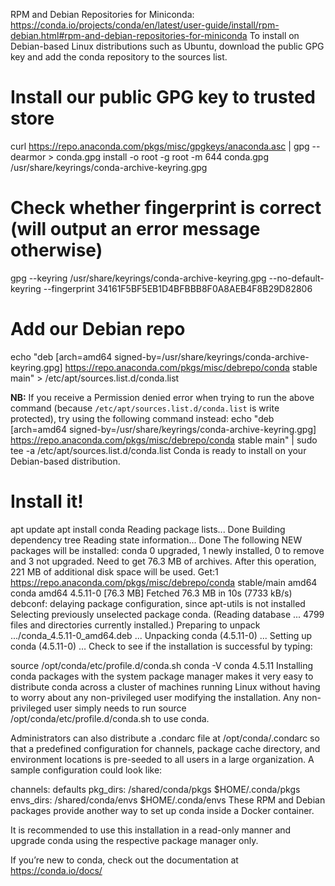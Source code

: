 RPM and Debian Repositories for Miniconda:
https://conda.io/projects/conda/en/latest/user-guide/install/rpm-debian.html#rpm-and-debian-repositories-for-miniconda
To install on Debian-based Linux distributions such as Ubuntu, download the public GPG key and add the conda repository to the sources list.

# Install our public GPG key to trusted store
curl https://repo.anaconda.com/pkgs/misc/gpgkeys/anaconda.asc | gpg --dearmor > conda.gpg
install -o root -g root -m 644 conda.gpg /usr/share/keyrings/conda-archive-keyring.gpg

# Check whether fingerprint is correct (will output an error message otherwise)
gpg --keyring /usr/share/keyrings/conda-archive-keyring.gpg --no-default-keyring --fingerprint 34161F5BF5EB1D4BFBBB8F0A8AEB4F8B29D82806

# Add our Debian repo
echo "deb [arch=amd64 signed-by=/usr/share/keyrings/conda-archive-keyring.gpg] https://repo.anaconda.com/pkgs/misc/debrepo/conda stable main" > /etc/apt/sources.list.d/conda.list

**NB:** If you receive a Permission denied error when trying to run the above command (because `/etc/apt/sources.list.d/conda.list` is write protected), try using the following command instead:
echo "deb [arch=amd64 signed-by=/usr/share/keyrings/conda-archive-keyring.gpg] https://repo.anaconda.com/pkgs/misc/debrepo/conda stable main" | sudo tee -a /etc/apt/sources.list.d/conda.list
Conda is ready to install on your Debian-based distribution.

# Install it!
apt update
apt install conda
Reading package lists... Done
Building dependency tree
Reading state information... Done
The following NEW packages will be installed:
conda
0 upgraded, 1 newly installed, 0 to remove and 3 not upgraded.
Need to get 76.3 MB of archives.
After this operation, 221 MB of additional disk space will be used.
Get:1 https://repo.anaconda.com/pkgs/misc/debrepo/conda stable/main amd64
conda amd64 4.5.11-0 [76.3 MB]
Fetched 76.3 MB in 10s (7733 kB/s)
debconf: delaying package configuration, since apt-utils is not installed
Selecting previously unselected package conda.
(Reading database ... 4799 files and directories currently installed.)
Preparing to unpack .../conda_4.5.11-0_amd64.deb ...
Unpacking conda (4.5.11-0) ...
Setting up conda (4.5.11-0) …
Check to see if the installation is successful by typing:

source /opt/conda/etc/profile.d/conda.sh
conda -V
conda 4.5.11
Installing conda packages with the system package manager makes it very easy to distribute conda across a cluster of machines running Linux without having to worry about any non-privileged user modifying the installation. Any non-privileged user simply needs to run source /opt/conda/etc/profile.d/conda.sh to use conda.

Administrators can also distribute a .condarc file at /opt/conda/.condarc so that a predefined configuration for channels, package cache directory, and environment locations is pre-seeded to all users in a large organization. A sample configuration could look like:

channels:
defaults
pkg_dirs:
/shared/conda/pkgs
$HOME/.conda/pkgs
envs_dirs:
/shared/conda/envs
$HOME/.conda/envs
These RPM and Debian packages provide another way to set up conda inside a Docker container.

It is recommended to use this installation in a read-only manner and upgrade conda using the respective package manager only.

If you’re new to conda, check out the documentation at https://conda.io/docs/
